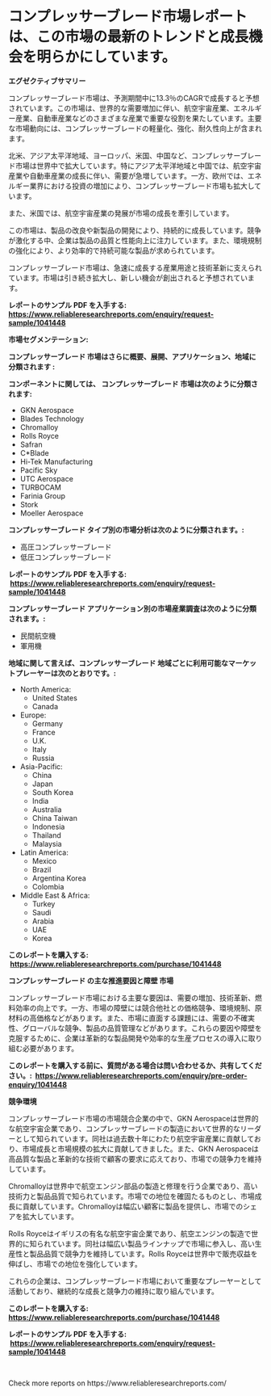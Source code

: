 <p><h1>コンプレッサーブレード市場レポートは、この市場の最新のトレンドと成長機会を明らかにしています。</h1></p><p><strong>エグゼクティブサマリー</strong></p>
<p><p>コンプレッサーブレード市場は、予測期間中に13.3％のCAGRで成長すると予想されています。この市場は、世界的な需要増加に伴い、航空宇宙産業、エネルギー産業、自動車産業などのさまざまな産業で重要な役割を果たしています。主要な市場動向には、コンプレッサーブレードの軽量化、強化、耐久性向上が含まれます。</p><p>北米、アジア太平洋地域、ヨーロッパ、米国、中国など、コンプレッサーブレード市場は世界中で拡大しています。特にアジア太平洋地域と中国では、航空宇宙産業や自動車産業の成長に伴い、需要が急増しています。一方、欧州では、エネルギー業界における投資の増加により、コンプレッサーブレード市場も拡大しています。 </p><p>また、米国では、航空宇宙産業の発展が市場の成長を牽引しています。</p><p>この市場は、製品の改良や新製品の開発により、持続的に成長しています。競争が激化する中、企業は製品の品質と性能向上に注力しています。また、環境規制の強化により、より効率的で持続可能な製品が求められています。</p><p>コンプレッサーブレード市場は、急速に成長する産業用途と技術革新に支えられています。市場は引き続き拡大し、新しい機会が創出されると予想されています。</p></p>
<p><strong>レポートのサンプル PDF を入手する: <a href="https://www.reliableresearchreports.com/enquiry/request-sample/1041448">https://www.reliableresearchreports.com/enquiry/request-sample/1041448</a></strong></p>
<p><strong>市場セグメンテーション:</strong></p>
<p><strong> コンプレッサーブレード 市場はさらに概要、展開、アプリケーション、地域に分類されます :</strong></p>
<p><strong>コンポーネントに関しては、 コンプレッサーブレード 市場は次のように分類されます: &nbsp;</strong></p>
<p><ul><li>GKN Aerospace</li><li>Blades Technology</li><li>Chromalloy</li><li>Rolls Royce</li><li>Safran</li><li>C*Blade</li><li>Hi-Tek Manufacturing</li><li>Pacific Sky</li><li>UTC Aerospace</li><li>TURBOCAM</li><li>Farinia Group</li><li>Stork</li><li>Moeller Aerospace</li></ul></p>
<p><strong> コンプレッサーブレード タイプ別の市場分析は次のように分類されます。:</strong></p>
<p><ul><li>高圧コンプレッサーブレード</li><li>低圧コンプレッサーブレード</li></ul></p>
<p><strong>レポートのサンプル PDF を入手する: &nbsp;<a href="https://www.reliableresearchreports.com/enquiry/request-sample/1041448">https://www.reliableresearchreports.com/enquiry/request-sample/1041448</a></strong></p>
<p><strong> コンプレッサーブレード アプリケーション別の市場産業調査は次のように分類されます。:</strong></p>
<p><ul><li>民間航空機</li><li>軍用機</li></ul></p>
<p><strong>地域に関して言えば、コンプレッサーブレード 地域ごとに利用可能なマーケットプレーヤーは次のとおりです。:</strong></p>
<p><ul>
    <li>
        North America:
        <ul>
            <li>United States</li>
            <li>Canada</li>
        </ul>
    </li>
    <li>
        Europe:
        <ul>
            <li>Germany</li>
            <li>France</li>
            <li>U.K.</li>
            <li>Italy</li>
            <li>Russia</li>
        </ul>
    </li>
    <li>
        Asia-Pacific:
        <ul>
            <li>China</li>
            <li>Japan</li>
            <li>South Korea</li>
            <li>India</li>
            <li>Australia</li>
            <li>China Taiwan</li>
            <li>Indonesia</li>
            <li>Thailand</li>
            <li>Malaysia</li>
        </ul>
    </li>
    <li>
        Latin America:
        <ul>
            <li>Mexico</li>
            <li>Brazil</li>
            <li>Argentina Korea</li>
            <li>Colombia</li>
        </ul>
    </li>
    <li>
        Middle East & Africa:
        <ul>
            <li>Turkey</li>
            <li>Saudi</li>
            <li>Arabia</li>
            <li>UAE</li>
            <li>Korea</li>
        </ul>
    </li>
    </ul></p>
<p><strong>このレポートを購入する: &nbsp;<a href="https://www.reliableresearchreports.com/purchase/1041448">https://www.reliableresearchreports.com/purchase/1041448</a></strong></p>
<p><strong>コンプレッサーブレード の主な推進要因と障壁 市場</strong></p>
<p><p>コンプレッサーブレード市場における主要な要因は、需要の増加、技術革新、燃料効率の向上です。一方、市場の障壁には競合他社との価格競争、環境規制、原材料の高価格などがあります。また、市場に直面する課題には、需要の不確実性、グローバルな競争、製品の品質管理などがあります。これらの要因や障壁を克服するために、企業は革新的な製品開発や効率的な生産プロセスの導入に取り組む必要があります。</p></p>
<p><strong>このレポートを購入する前に、質問がある場合は問い合わせるか、共有してください。:&nbsp; <a href="https://www.reliableresearchreports.com/enquiry/pre-order-enquiry/1041448">https://www.reliableresearchreports.com/enquiry/pre-order-enquiry/1041448</a></strong></p>
<p><strong>競争環境</strong></p>
<p><p>コンプレッサーブレード市場の市場競合企業の中で、GKN Aerospaceは世界的な航空宇宙企業であり、コンプレッサーブレードの製造において世界的なリーダーとして知られています。同社は過去数十年にわたり航空宇宙産業に貢献しており、市場成長と市場規模の拡大に貢献してきました。また、GKN Aerospaceは高品質な製品と革新的な技術で顧客の要求に応えており、市場での競争力を維持しています。</p><p>Chromalloyは世界中で航空エンジン部品の製造と修理を行う企業であり、高い技術力と製品品質で知られています。市場での地位を確固たるものとし、市場成長に貢献しています。Chromalloyは幅広い顧客に製品を提供し、市場でのシェアを拡大しています。</p><p>Rolls Royceはイギリスの有名な航空宇宙企業であり、航空エンジンの製造で世界的に知られています。同社は幅広い製品ラインナップで市場に参入し、高い生産性と製品品質で競争力を維持しています。Rolls Royceは世界中で販売収益を伸ばし、市場での地位を強化しています。</p><p>これらの企業は、コンプレッサーブレード市場において重要なプレーヤーとして活動しており、継続的な成長と競争力の維持に取り組んでいます。</p></p>
<p><strong>このレポートを購入する: &nbsp; <a href="https://www.reliableresearchreports.com/purchase/1041448">https://www.reliableresearchreports.com/purchase/1041448</a></strong></p>
<p><strong>レポートのサンプル PDF を入手する: &nbsp;<a href="https://www.reliableresearchreports.com/enquiry/request-sample/1041448">https://www.reliableresearchreports.com/enquiry/request-sample/1041448</a></strong><strong></strong></p>
<p>&nbsp;</p>
<p>Check more reports on https://www.reliableresearchreports.com/</p>